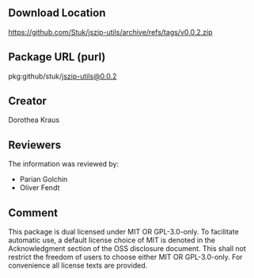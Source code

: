 ## Download Location

https://github.com/Stuk/jszip-utils/archive/refs/tags/v0.0.2.zip

## Package URL (purl)

pkg:github/stuk/jszip-utils@0.0.2

## Creator

Dorothea Kraus

## Reviewers

The information was reviewed by:

* Parian Golchin
* Oliver Fendt

## Comment

This package is dual licensed under MIT OR GPL-3.0-only. To facilitate automatic use, a default license choice of MIT is denoted in the Acknowledgment section of the OSS disclosure document.
This shall not restrict the freedom of users to choose either MIT OR GPL-3.0-only. For convenience all license texts are provided.